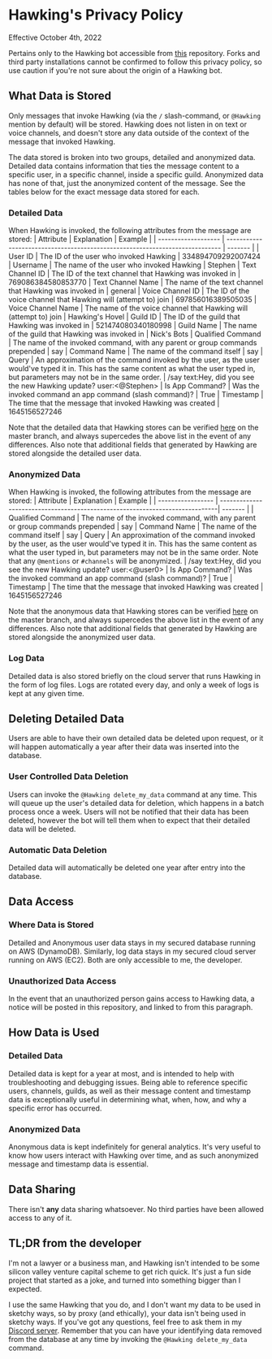 # Hawking's Privacy Policy
Effective October 4th, 2022

Pertains only to the Hawking bot accessible from [this](https://github.com/naschorr/clipster) repository. Forks and third party installations cannot be confirmed to follow this privacy policy, so use caution if you're not sure about the origin of a Hawking bot.

## What Data is Stored
Only messages that invoke Hawking (via the `/` slash-command, or `@Hawking` mention by default) will be stored. Hawking does not listen in on text or voice channels, and doesn't store any data outside of the context of the message that invoked Hawking.

The data stored is broken into two groups, detailed and anonymized data. Detailed data contains information that ties the message content to a specific user, in a specific channel, inside a specific guild. Anonymized data has none of that, just the anonymized content of the message. See the tables below for the exact message data stored for each.

### Detailed Data
When Hawking is invoked, the following attributes from the message are stored:
| Attribute           | Explanation                                                                  | Example |
| ------------------- | ---------------------------------------------------------------------------- | ------- |
| User ID             | The ID of the user who invoked Hawking                                       | 334894709292007424
| Username            | The name of the user who invoked Hawking                                     | Stephen
| Text Channel ID     | The ID of the text channel that Hawking was invoked in                       | 769086384580853770
| Text Channel Name   | The name of the text channel that Hawking was invoked in                     | general
| Voice Channel ID    | The ID of the voice channel that Hawking will (attempt to) join              | 697856016389505035
| Voice Channel Name  | The name of the voice channel that Hawking  will (attempt to) join           | Hawking's Hovel
| Guild ID            | The ID of the guild that Hawking was invoked in                              | 521474080340180998
| Guild Name          | The name of the guild that Hawking was invoked in                            | Nick's Bots
| Qualified Command   | The name of the invoked command, with any parent or group commands prepended | say
| Command Name        | The name of the command itself                                               | say
| Query               | An approximation of the command invoked by the user, as the user would've typed it in. This has the same content as what the user typed in, but parameters may not be in the same order. | /say text:Hey, did you see the new Hawking update? user:<@Stephen>
| Is App Command?     | Was the invoked command an app command (slash command)?                      | True
| Timestamp           | The time that the message that invoked Hawking was created                   | 1645156527246

Note that the detailed data that Hawking stores can be verified [here](https://github.com/naschorr/clipster/blob/master/code/common/database/models/detailed_item.py) on the master branch, and always supercedes the above list in the event of any differences. Also note that additional fields that generated by Hawking are stored alongside the detailed user data.

### Anonymized Data
When Hawking is invoked, the following attributes from the message are stored:
| Attribute         | Explanation                                                                  | Example |
| ----------------- | -----------------------------------------------------------------------------| ------- |
| Qualified Command | The name of the invoked command, with any parent or group commands prepended | say
| Command Name      | The name of the command itself                                               | say
| Query             | An approximation of the command invoked by the user, as the user would've typed it in. This has the same content as what the user typed in, but parameters may not be in the same order. Note that any `@mentions` or `#channels` will be anonymized. | /say text:Hey, did you see the new Hawking update? user:<@user0>
| Is App Command?   | Was the invoked command an app command (slash command)?                      | True
| Timestamp         | The time that the message that invoked Hawking was created                   | 1645156527246

Note that the anonymous data that Hawking stores can be verified [here](https://github.com/naschorr/clipster/blob/master/code/common/database/models/anonymous_item.py) on the master branch, and always supercedes the above list in the event of any differences. Also note that additional fields that generated by Hawking are stored alongside the anonymized user data.

### Log Data
Detailed data is also stored briefly on the cloud server that runs Hawking in the form of log files. Logs are rotated every day, and only a week of logs is kept at any given time.

## Deleting Detailed Data
Users are able to have their own detailed data be deleted upon request, or it will happen automatically a year after their data was inserted into the database.

### User Controlled Data Deletion
Users can invoke the `@Hawking delete_my_data` command at any time. This will queue up the user's detailed data for deletion, which happens in a batch process once a week. Users will not be notified that their data has been deleted, however the bot will tell them when to expect that their detailed data will be deleted.

### Automatic Data Deletion
Detailed data will automatically be deleted one year after entry into the database.

## Data Access

### Where Data is Stored
Detailed and Anonymous user data stays in my secured database running on AWS (DynamoDB). Similarly, log data stays in my secured cloud server running on AWS (EC2). Both are only accessible to me, the developer.

### Unauthorized Data Access
In the event that an unauthorized person gains access to Hawking data, a notice will be posted in this repository, and linked to from this paragraph.

## How Data is Used

### Detailed Data
Detailed data is kept for a year at most, and is intended to help with troubleshooting and debugging issues. Being able to reference specific users, channels, guilds, as well as their message content and timestamp data is exceptionally useful in determining what, when, how, and why a specific error has occurred.

### Anonymized Data
Anonymous data is kept indefinitely for general analytics. It's very useful to know how users interact with Hawking over time, and as such anonymized message and timestamp data is essential.

## Data Sharing
There isn't **any** data sharing whatsoever. No third parties have been allowed access to any of it.

## TL;DR from the developer
I'm not a lawyer or a business man, and Hawking isn't intended to be some silicon valley venture capital scheme to get rich quick. It's just a fun side project that started as a joke, and turned into something bigger than I expected.

I use the same Hawking that you do, and I don't want my data to be used in sketchy ways, so by proxy (and ethically), your data isn't being used in sketchy ways. If you've got any questions, feel free to ask them in my [Discord server](https://discord.gg/JJqx8C4). Remember that you can have your identifying data removed from the database at any time by invoking the `@Hawking delete_my_data` command.
